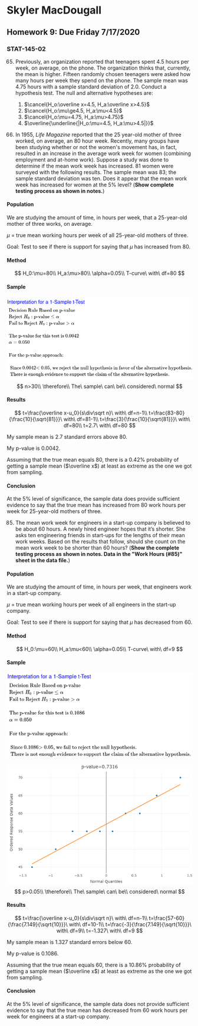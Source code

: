 # 	Skyler MacDougall

## Homework 9: Due Friday 7/17/2020

### STAT-145-02

65. Previously, an organization reported that teenagers spent 4.5 hours per  week, on average, on the phone. The organization thinks that, currently, the mean is higher. Fifteen randomly chosen teenagers were asked how  many hours per week they spend on the phone. The sample mean was 4.75  hours with a sample standard deviation of 2.0. Conduct a hypothesis  test. The null and alternative hypotheses are:
    1. $\cancel{H_o:\overline x=4.5, H_a:\overline x>4.5}$
    2. $\cancel{H_o:\mu\ge4.5, H_a:\mu<4.5}$
    3. $\cancel{H_o:\mu=4.75, H_a:\mu>4.75}$
    4. $\overline{\underline{|H_o:\mu=4.5, H_a:\mu>4.5|}}$



79. In 1955, *Life Magazine* reported that the  25 year-old mother of three worked, on average, an 80 hour week.  Recently, many groups have been studying whether or not the women's  movement has, in fact, resulted in an increase in the average work week  for women (combining employment and at-home work). Suppose a study was  done to determine if the mean work week has increased. 81 women were  surveyed with the following results. The sample mean was 83; the sample  standard deviation was ten. Does it appear that the mean work week has  increased for women at the 5% level?  (**Show complete testing process as shown in notes.**)

#### Population

We are studying the amount of time, in hours per week, that a 25-year-old mother of three works, on average.

$\mu$ = true mean working hours per week of all 25-year-old mothers of three.

Goal: Test to see if there is support for saying that $\mu$ has increased from 80.

#### Method

$$
H_0:\mu=80\\
H_a:\mu>80\\
\alpha=0.05\\
T-curve\ with\ df=80
$$

#### Sample

![image-20200717121033256](homework9.assets/image-20200717121033256.png)
$$
n>30\\
\therefore\\
The\ sample\ can\ be\\
considered\ normal
$$


#### Results

$$
t=\frac{\overline x-u_0}{s\div\sqrt n}\ with\ df=n-1\\
t=\frac{83-80}{\frac{10}{\sqrt{81}}}\ with\ df=81-1\\
t=\frac{3}{\frac{10}{\sqrt{81}}}\ with\ df=80\\
t=2.7\ with\ df=80
$$

My sample mean is 2.7 standard errors above 80.



My p-value is 0.0042.

Assuming that the true mean equals 80, there is a 0.42% probability of getting a sample mean ($\overline x$) at least as extreme as the one we got from sampling.

#### Conclusion

At the 5% level of significance, the sample data does provide sufficient evidence to say that the true mean has increased from 80 work hours per week for 25-year-old mothers of three.



85. The mean work week for engineers in a start-up  company is believed to be about 60 hours. A newly hired engineer hopes  that it’s shorter. She asks ten engineering friends in start-ups for the lengths of their mean work weeks. Based on the results that follow,  should she count on the mean work week to be shorter than 60 hours? (**Show the complete testing process as shown in notes.  Data in the "Work Hours (#85)" sheet in the data file.**)

#### Population

We are studying the amount of time, in hours per week, that engineers work in a start-up company.

$\mu$ = true mean working hours per week of all engineers in the start-up company.

Goal: Test to see if there is support for saying that $\mu$ has decreased from 60.

#### Method

$$
H_0:\mu=60\\
H_a:\mu<60\\
\alpha=0.05\\
T-curve\ with\ df=9
$$

#### Sample

![image-20200717122311407](homework9.assets/image-20200717122311407.png)

![nppPlot.png](homework9.assets/newplot.png)
$$
p>0.05\\
\therefore\\
The\ sample\ can\ be\\
considered\ normal
$$


#### Results

$$
t=\frac{\overline x-u_0}{s\div\sqrt n}\ with\ df=n-1\\
t=\frac{57-60}{\frac{7.149}{\sqrt{10}}}\ with\ df=10-1\\
t=\frac{-3}{\frac{7.149}{\sqrt{10}}}\ with\ df=9\\
t=-1.327\ with\ df=9
$$

My sample mean is 1.327 standard errors below 60.



My p-value is 0.1086.

Assuming that the true mean equals 60, there is a 10.86% probability of getting a sample mean ($\overline x$) at least as extreme as the one we got from sampling.

#### Conclusion

At the 5% level of significance, the sample data does not provide sufficient evidence to say that the true mean has decreased from 60 work hours per week for engineers at a start-up company.

